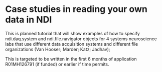 # Case studies in reading your own data in NDI

This is planned tutorial that will show examples of how to specify ndi.daq.system and ndi.file.navigator objects for 4 systems neuroscience labs that use different data acquisition systems and different file organizations (Van Hooser; Marder; Katz; Jadhav);

This is targeted to be written in the first 6 months of application R01MH126791 (if funded) or earlier if time permits.

